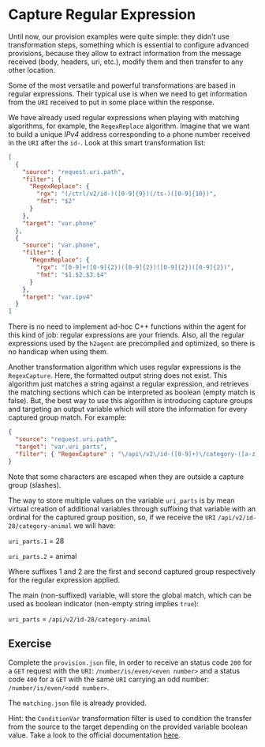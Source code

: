 # Capture Regular Expression

Until now, our provision examples were quite simple: they didn't use transformation steps, something which is essential to configure advanced provisions, because they allow to extract information from the message received (body, headers, uri, etc.), modify them and then transfer to any other location.

Some of the most versatile and powerful transformations are based in regular expressions. Their typical use is when we need to get information from the `URI` received to put in some place within the response.

We have already used regular expressions when playing with matching algorithms, for example, the `RegexReplace` algorithm. Imagine that we want to build a unique *IPv4* address corresponding to a phone number received in the `URI` after the `id-`. Look at this smart transformation list:

```json
[
  {
    "source": "request.uri.path",
    "filter": {
      "RegexReplace": {
        "rgx": "(/ctrl/v2/id-)([0-9]{9})(/ts-)([0-9]{10})",
        "fmt": "$2"
      }
    },
    "target": "var.phone"
  },
  {
    "source": "var.phone",
    "filter": {
      "RegexReplace": {
        "rgx": "[0-9]+([0-9]{2})([0-9]{2})([0-9]{2})([0-9]{2})",
        "fmt": "$1.$2.$3.$4"
      }
    },
    "target": "var.ipv4"
  }
]
```

There is no need to implement ad-hoc C++ functions within the agent for this kind of job: regular expressions are your friends. Also, all the regular expressions used by the `h2agent` are precompiled and optimized, so there is no handicap when using them.

Another transformation algorithm which uses regular expressions is the `RegexCapture`. Here, the formatted output string does not exist. This algorithm just matches a string against a regular expression, and retrieves the matching sections which can be interpreted as boolean (empty match is false). But, the best way to use this algorithm is introducing capture groups and targeting an output variable which will store the information for every captured group match. For example:

```json
{
  "source": "request.uri.path",
  "target": "var.uri_parts",
  "filter": { "RegexCapture" : "\/api\/v2\/id-([0-9]+)\/category-([a-z]+)" }
}
```

Note that some characters are escaped when they are outside a capture group (slashes).

The way to store multiple values on the variable `uri_parts` is by mean virtual creation of additional variables through suffixing that variable with an ordinal for the captured group position, so, if we receive the `URI` `/api/v2/id-28/category-animal` we will have:

`uri_parts.1` = 28

`uri_parts.2` = animal

Where suffixes 1 and 2 are the first and second captured group respectively for the regular expression applied.

The main (non-suffixed) variable, will store the global match, which can be used as boolean indicator (non-empty string implies `true`):

`uri_parts` = `/api/v2/id-28/category-animal`

## Exercise

Complete the `provision.json` file, in order to receive an status code `200` for a `GET` request with the `URI`: `/number/is/even/<even number>` and a status code `400` for a `GET` with the same `URI` carrying an odd number: `/number/is/even/<odd number>`.

The `matching.json` file is already provided.

Hint: the `ConditionVar` transformation filter is used to condition the transfer from the source to the target depending on the provided variable boolean value. Take a look to the official documentation [here](https://github.com/testillano/h2agent#post-adminv1server-provision).
